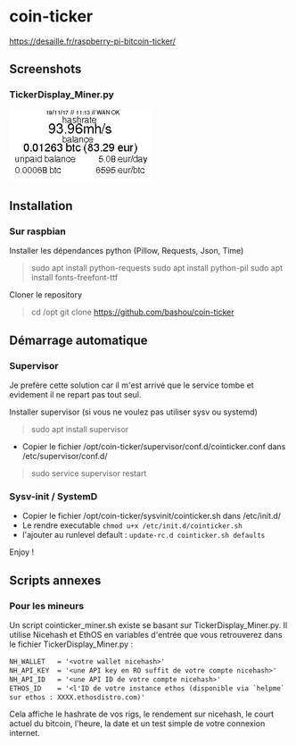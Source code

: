 # coin-ticker
https://desaille.fr/raspberry-pi-bitcoin-ticker/

## Screenshots
### TickerDisplay_Miner.py
![](screenshots/cointicker_miner.jpg)

## Installation
### Sur raspbian
Installer les dépendances python (Pillow, Requests, Json, Time)
> sudo apt install python-requests
> sudo apt install python-pil
> sudo apt install fonts-freefont-ttf

Cloner le repository
> cd /opt
> git clone https://github.com/bashou/coin-ticker

## Démarrage automatique
### Supervisor
Je prefère cette solution car il m'est arrivé que le service tombe et evidement il ne repart pas tout seul.

Installer supervisor (si vous ne voulez pas utiliser sysv ou systemd)
> sudo apt install supervisor
* Copier le fichier /opt/coin-ticker/supervisor/conf.d/cointicker.conf dans /etc/supervisor/conf.d/
> sudo service supervisor restart

### Sysv-init / SystemD
* Copier le fichier /opt/coin-ticker/sysvinit/cointicker.sh dans /etc/init.d/
* Le rendre executable `chmod u+x /etc/init.d/cointicker.sh`
* l'ajouter au runlevel default : `update-rc.d cointicker.sh defaults`

Enjoy !

## Scripts annexes
### Pour les mineurs

Un script cointicker_miner.sh existe se basant sur TickerDisplay_Miner.py.
Il utilise Nicehash et EthOS en variables d'entrée que vous retrouverez dans le fichier TickerDisplay_Miner.py :
```
NH_WALLET   = '<votre wallet nicehash>'
NH_API_KEY  = '<une API key en RO suffit de votre compte nicehash>'
NH_API_ID   = '<une API ID de votre compte nicehash>'
ETHOS_ID    = '<l'ID de votre instance ethos (disponible via `helpme` sur ethos : XXXX.ethosdistro.com)'
```
Cela affiche le hashrate de vos rigs, le rendement sur nicehash, le court actuel du bitcoin, l'heure, la date et un test simple de votre connexion internet.